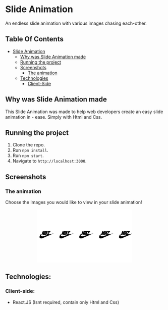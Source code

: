 # Slide Animation

An endless slide animation with various images chasing each-other.

## Table Of Contents

- [Slide Animation](#Slide-Animation)
  - [Why was Slide Animation made](#Why-was-Slide-Animation-made)
  - [Running the project](#running-the-project)
  - [Screenshots](#screenshots)
    - [The animation](#The-animation)
  - [Technologies](#technologies)
    - [Client-Side](#client-side)

## Why was Slide Animation made

This Slide Animation was made to help web developers create an easy slide animation in - ease. Simply with Html and Css.

## Running the project

1. Clone the repo.
2. Run `npm install`.
3. Run `npm start`.
4. Navigate to `http://localhost:3000`.

## Screenshots

### The animation

Choose the Images you would like to view in your slide animation!

<p align="center"><img src="./readmeImg.png" width="300" /></p>

## Technologies:

### Client-side:

- React.JS (Isnt required, contain only Html and Css)
